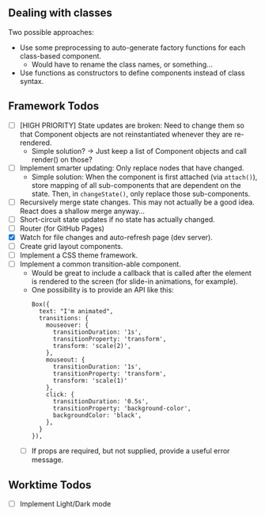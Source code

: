 ## Dealing with classes
Two possible approaches:
* Use some preprocessing to auto-generate factory functions for each class-based component.
  * Would have to rename the class names, or something...
* Use functions as constructors to define components instead of class syntax.


## Framework Todos
- [ ] [HIGH PRIORITY] State updates are broken: Need to change them so that Component objects are not reinstantiated whenever they are re-rendered.
  * Simple solution? -> Just keep a list of Component objects and call render() on those?
- [ ] Implement smarter updating: Only replace nodes that have changed.
  * Simple solution: When the component is first attached (via `attach()`), store mapping of all sub-components that are dependent on the state. Then, in `changeState()`, only replace those sub-components.
- [ ] Recursively merge state changes. This may not actually be a good idea. React does a shallow merge anyway...
- [ ] Short-circuit state updates if no state has actually changed.
- [ ] Router (for GitHub Pages)
- [x] Watch for file changes and auto-refresh page (dev server).
- [ ] Create grid layout components.
- [ ] Implement a CSS theme framework.
- [ ] Implement a common transition-able component.
  * Would be great to include a callback that is called after the element is rendered to the screen (for slide-in animations, for example).
  * One possibility is to provide an API like this:
    ```
    Box({
      text: "I'm animated",
      transitions: {
        mouseover: {
          transitionDuration: '1s',
          transitionProperty: 'transform',
          transform: 'scale(2)',
        },
        mouseout: {
          transitionDuration: '1s',
          transitionProperty: 'transform',
          transform: 'scale(1)'
        },
        click: {
          transitionDuration: '0.5s',
          transitionProperty: 'background-color',
          backgroundColor: 'black',
        },
      }
    }),
    ```
  - [ ] If props are required, but not supplied, provide a useful error message.

## Worktime Todos
- [ ] Implement Light/Dark mode

